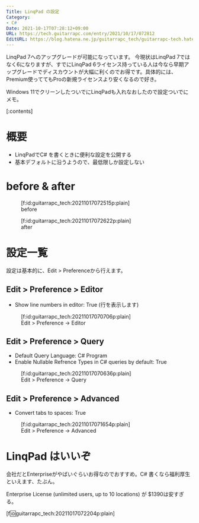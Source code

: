 ```yaml
---
Title: LinqPad の設定
Category:
- C#
Date: 2021-10-17T07:28:12+09:00
URL: https://tech.guitarrapc.com/entry/2021/10/17/072812
EditURL: https://blog.hatena.ne.jp/guitarrapc_tech/guitarrapc-tech.hatenablog.com/atom/entry/13574176438023286190
---
```


LinqPad 7へのアップグレードが可能になっています。
今現状はLinqPad 7ではなく6になりますが、すでにLinqPad 6ライセンス持っている人は今なら早期アップグレードでディスカウントが大幅に利くのでお得です。具体的には、Premium使っててもProの新規ライセンスより安くなるので好き。

Windows 11でクリーンしたついでにLinqPadも入れなおしたので設定ついでにメモ。

[:contents]

# 概要

* LinqPadでC# を書くときに便利な設定を公開する
* 基本デフォルトに沿うようので、最低限しか設定しない

# before & after

<figure class="figure-image figure-image-fotolife" title="before">[f:id:guitarrapc_tech:20211017072515p:plain]<figcaption>before</figcaption></figure>

<figure class="figure-image figure-image-fotolife" title="after">[f:id:guitarrapc_tech:20211017072622p:plain]<figcaption>after</figcaption></figure>

# 設定一覧

設定は基本的に、Edit > Preferenceから行えます。

## Edit > Preference > Editor

* Show line numbers in editor: True (行を表示します)

<figure class="figure-image figure-image-fotolife" title="Edit > Preference -> Editor">[f:id:guitarrapc_tech:20211017070706p:plain]<figcaption>Edit > Preference -> Editor</figcaption></figure>


## Edit > Preference > Query

* Default Query Language: C# Program
* Enable Nullable Refrence Types in C# queries by default: True

<figure class="figure-image figure-image-fotolife" title="Edit > Preference -> Query">[f:id:guitarrapc_tech:20211017070636p:plain]<figcaption>Edit > Preference -> Query</figcaption></figure>

## Edit > Preference > Advanced

* Convert tabs to spaces: True

<figure class="figure-image figure-image-fotolife" title="Edit > Preference -> Advanced">[f:id:guitarrapc_tech:20211017071654p:plain]<figcaption>Edit > Preference -> Advanced</figcaption></figure>

# LinqPad はいいぞ

会社だとEnterpriseがやばいぐらいお得なのでおすすめ。C# 書くなら福利厚生といえます、たぶん。

Enterprise License (unlimited users, up to 10 locations) が $1390は安すぎる。

[f:id:guitarrapc_tech:20211017072204p:plain]
